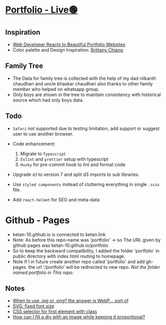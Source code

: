 # [Portfolio - Live🟢](https://ketan-10.github.io/portfolio/)

## Inspiration
- [Web Developer Reacts to Beautiful Portfolio Websites](https://youtu.be/KWVJTRWILjU)
- Color palette and Design Inspiration: [Brittany Chiang](https://brittanychiang.com/)
## Family Tree
- The Data for family tree is collected with the help of my dad nilkanth chaudhari and uncle bhaskar chaudhari also thanks to other family member who helped on whatsapp group.
- Only boys are shown in the tree to maintain consistency with historical source which had only boys data.  
## Todo
- `Safari` not supported due to testing limitation, add support or suggest user to use another browser.

- Code enhancement:
  1. Migrate to `Typescript`
  2. `Eslint` and `prettier` setup with typescript
  3. `Husky` for pre-commit hook to lint and format code

- Upgrade `d3` to version 7 and split d3 imports to sub libraries.
- Use `styled components` instead of cluttering everything in single `.scss` file.
- Add `react-helmet` for SEO and meta-data

# Github - Pages 
- ketan-10.github.io is connected to ketan.link 
- Note: As before this repo-name was 'portfolio' -> so The URL given by github pages was ketan-10.github.io/portfolio
- So to keep the backward compatibility, I added the folder 'portfolio' in public directory with index.html routing to homepage.
- Note If I in future create another repo called 'portfolio' and add gh-pages. the url '/portfolio' will be redirected to new repo. *Not the folder named portfolio in This repo*.


## Notes
- [When to use .jpg or .png? the answer is WebP... sort of](https://youtu.be/Z_28syzkv-0)
- [SVG: fixed font size](https://stackoverflow.com/questions/43604385/svg-fixed-font-size)
- [CSS selector for first element with class](https://stackoverflow.com/questions/2717480/css-selector-for-first-element-with-class)
- [How can I fill a div with an image while keeping it proportional?](https://stackoverflow.com/questions/14142378/how-can-i-fill-a-div-with-an-image-while-keeping-it-proportional/20341542#20341542)
